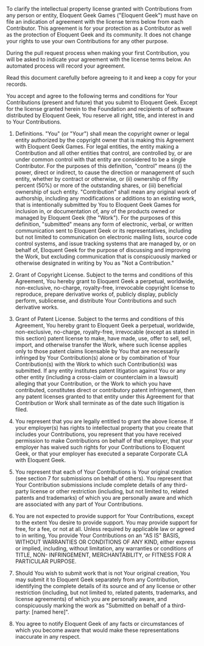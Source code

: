 To clarify the intellectual property license granted with Contributions from any person or entity,
Eloquent Geek Games ("Eloquent Geek") must have on file an indication of agreement with the license
terms below from each Contributor. This agreement is for your protection as a Contributor as well as
the protection of Eloquent Geek and its community. It does not change your rights to use your own
Contributions for any other purpose.

During the pull request process when making your first Contribution, you will be asked to indicate
your agreement with the license terms below. An automated process will record your agreement.

Read this document carefully before agreeing to it and keep a copy for your records.

You accept and agree to the following terms and conditions for Your Contributions (present and
future) that you submit to Eloquent Geek. Except for the license granted herein to the
Foundation and recipients of software distributed by Eloquent Geek, You reserve all right, title,
and interest in and to Your Contributions.

1. Definitions. "You" (or "Your") shall mean the copyright owner or legal entity authorized by the
   copyright owner that is making this Agreement with Eloquent Geek Games. For legal entities, the
   entity making a Contribution and all other entities that control, are controlled by, or are under
   common control with that entity are considered to be a single Contributor. For the purposes of
   this definition, "control" means (i) the power, direct or indirect, to cause the direction or
   management of such entity, whether by contract or otherwise, or (ii) ownership of fifty percent
   (50%) or more of the outstanding shares, or (iii) beneficial ownership of such entity.
   "Contribution" shall mean any original work of authorship, including any modifications or
   additions to an existing work, that is intentionally submitted by You to Eloquent Geek Games for
   inclusion in, or documentation of, any of the products owned or managed by Eloquent Geek (the
   "Work"). For the purposes of this definition, "submitted" means any form of electronic, verbal,
   or written communication sent to Eloquent Geek or its representatives, including but not limited
   to communication on electronic mailing lists, source code control systems, and issue tracking
   systems that are managed by, or on behalf of, Eloquent Geek for the purpose of discussing and
   improving the Work, but excluding communication that is conspicuously marked or otherwise
   designated in writing by You as "Not a Contribution."

2. Grant of Copyright License. Subject to the terms and conditions of this Agreement, You hereby
   grant to Eloquent Geek a perpetual, worldwide, non-exclusive, no-charge, royalty-free,
   irrevocable copyright license to reproduce, prepare derivative works of, publicly display,
   publicly perform, sublicense, and distribute Your Contributions and such derivative works.

3. Grant of Patent License. Subject to the terms and conditions of this Agreement, You hereby grant
   to Eloquent Geek a perpetual, worldwide, non-exclusive, no-charge, royalty-free, irrevocable
   (except as stated in this section) patent license to make, have made, use, offer to sell, sell,
   import, and otherwise transfer the Work, where such license applies only to those patent claims
   licensable by You that are necessarily infringed by Your Contribution(s) alone or by combination
   of Your Contribution(s) with the Work to which such Contribution(s) was submitted. If any entity
   institutes patent litigation against You or any other entity (including a cross-claim or
   counterclaim in a lawsuit) alleging that your Contribution, or the Work to which you have
   contributed, constitutes direct or contributory patent infringement, then any patent licenses
   granted to that entity under this Agreement for that Contribution or Work shall terminate as of
   the date such litigation is filed.

4. You represent that you are legally entitled to grant the above license. If your employer(s) has
   rights to intellectual property that you create that includes your Contributions, you represent
   that you have received permission to make Contributions on behalf of that employer, that your
   employer has waived such rights for your Contributions to Eloquent Geek, or that your employer
   has executed a separate Corporate CLA with Eloquent Geek.
 
5. You represent that each of Your Contributions is Your original creation (see section 7 for
   submissions on behalf of others). You represent that Your Contribution submissions include
   complete details of any third-party license or other restriction (including, but not limited to,
   related patents and trademarks) of which you are personally aware and which are associated with
   any part of Your Contributions.

6. You are not expected to provide support for Your Contributions, except to the extent You desire
   to provide support. You may provide support for free, for a fee, or not at all. Unless required
   by applicable law or agreed to in writing, You provide Your Contributions on an "AS IS" BASIS,
   WITHOUT WARRANTIES OR CONDITIONS OF ANY KIND, either express or implied, including, without
   limitation, any warranties or conditions of TITLE, NON- INFRINGEMENT, MERCHANTABILITY, or FITNESS
   FOR A PARTICULAR PURPOSE.

7. Should You wish to submit work that is not Your original creation, You may submit it to Eloquent
   Geek separately from any Contribution, identifying the complete details of its source and of any
   license or other restriction (including, but not limited to, related patents, trademarks, and
   license agreements) of which you are personally aware, and conspicuously marking the work as
   "Submitted on behalf of a third-party: [named here]".

8. You agree to notify Eloquent Geek of any facts or circumstances of which you become aware that
   would make these representations inaccurate in any respect.
